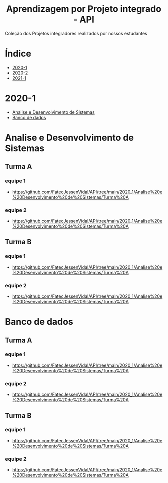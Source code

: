 <h1 align="center"> Aprendizagem por Projeto integrado - API </h1>

Coleção dos Projetos integradores realizados por nossos estudantes

# Índice
* [2020-1](#2020-1)
* [2020-2](#2020-2)
* [2021-1](#2021-1) 

# 2020-1
* [Analise e Desenvolvimento de Sistemas ](#Analise-e-Desenvolvimento-de-Sistemas )
* [Banco de dados](#Banco-de-dados)

 # Analise e Desenvolvimento de Sistemas 

## Turma A 

### equipe 1
* https://github.com/FatecJessenVidal/API/tree/main/2020_1/Analise%20e%20Desenvolvimento%20de%20Sistemas/Turma%20A
### equipe 2
* https://github.com/FatecJessenVidal/API/tree/main/2020_1/Analise%20e%20Desenvolvimento%20de%20Sistemas/Turma%20A
## Turma B

### equipe 1
* https://github.com/FatecJessenVidal/API/tree/main/2020_1/Analise%20e%20Desenvolvimento%20de%20Sistemas/Turma%20A
### equipe 2
* https://github.com/FatecJessenVidal/API/tree/main/2020_1/Analise%20e%20Desenvolvimento%20de%20Sistemas/Turma%20A
# Banco de dados

## Turma A 

### equipe 1
* https://github.com/FatecJessenVidal/API/tree/main/2020_1/Analise%20e%20Desenvolvimento%20de%20Sistemas/Turma%20A
### equipe 2
* https://github.com/FatecJessenVidal/API/tree/main/2020_1/Analise%20e%20Desenvolvimento%20de%20Sistemas/Turma%20A
## Turma B
### equipe 1
* https://github.com/FatecJessenVidal/API/tree/main/2020_1/Analise%20e%20Desenvolvimento%20de%20Sistemas/Turma%20A
### equipe 2
* https://github.com/FatecJessenVidal/API/tree/main/2020_1/Analise%20e%20Desenvolvimento%20de%20Sistemas/Turma%20A
